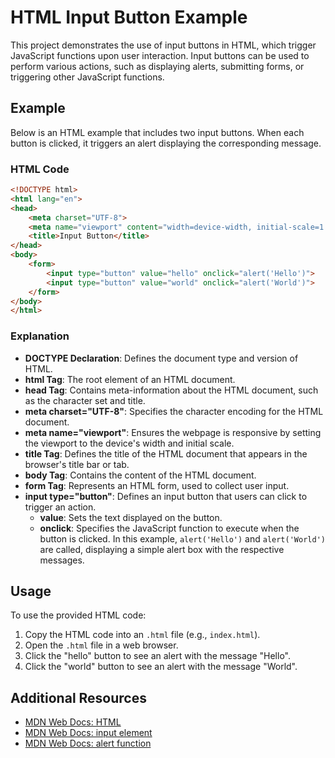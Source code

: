 # HTML Input Button Example

This project demonstrates the use of input buttons in HTML, which trigger JavaScript functions upon user interaction. Input buttons can be used to perform various actions, such as displaying alerts, submitting forms, or triggering other JavaScript functions.

## Example

Below is an HTML example that includes two input buttons. When each button is clicked, it triggers an alert displaying the corresponding message.

### HTML Code

```html
<!DOCTYPE html>
<html lang="en">
<head>
    <meta charset="UTF-8">
    <meta name="viewport" content="width=device-width, initial-scale=1.0">
    <title>Input Button</title>
</head>
<body>
    <form>
        <input type="button" value="hello" onclick="alert('Hello')">
        <input type="button" value="world" onclick="alert('World')">
    </form>
</body>
</html>
```

### Explanation

- **DOCTYPE Declaration**: Defines the document type and version of HTML.
- **html Tag**: The root element of an HTML document.
- **head Tag**: Contains meta-information about the HTML document, such as the character set and title.
- **meta charset="UTF-8"**: Specifies the character encoding for the HTML document.
- **meta name="viewport"**: Ensures the webpage is responsive by setting the viewport to the device's width and initial scale.
- **title Tag**: Defines the title of the HTML document that appears in the browser's title bar or tab.
- **body Tag**: Contains the content of the HTML document.
- **form Tag**: Represents an HTML form, used to collect user input.
- **input type="button"**: Defines an input button that users can click to trigger an action.
    - **value**: Sets the text displayed on the button.
    - **onclick**: Specifies the JavaScript function to execute when the button is clicked. In this example, `alert('Hello')` and `alert('World')` are called, displaying a simple alert box with the respective messages.

## Usage

To use the provided HTML code:

1. Copy the HTML code into an `.html` file (e.g., `index.html`).
2. Open the `.html` file in a web browser.
3. Click the "hello" button to see an alert with the message "Hello".
4. Click the "world" button to see an alert with the message "World".

## Additional Resources

- [MDN Web Docs: HTML](https://developer.mozilla.org/en-US/docs/Web/HTML)
- [MDN Web Docs: input element](https://developer.mozilla.org/en-US/docs/Web/HTML/Element/input)
- [MDN Web Docs: alert function](https://developer.mozilla.org/en-US/docs/Web/API/Window/alert)
